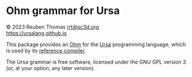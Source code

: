 # Ohm grammar for Ursa

© 2023 Reuben Thomas <rrt@sc3d.org>  
https://ursalang.github.io  

This package provides an [Ohm](https://ohmjs.org) for the
[Ursa](https://ursalang.github.io) programming language, which is used by
its [reference compiler](https://github.com/ursalang/ursa).

The Ursa grammar is free software, licensed under the GNU GPL version 3 (or,
at your option, any later version).
